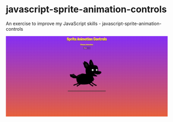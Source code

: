 # javascript-sprite-animation-controls
An exercise to improve my JavaScript skills - javascript-sprite-animation-controls  

![Screenshot](javascript-sprite-animation-controls.png)

